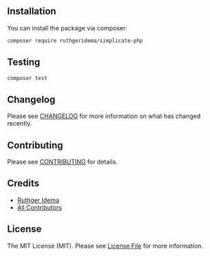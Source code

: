 ## Installation

You can install the package via composer:

```bash
composer require ruthgeridema/simplicate-php
```

## Testing

``` bash
composer test
```

## Changelog

Please see [CHANGELOG](CHANGELOG.md) for more information on what has changed recently.

## Contributing

Please see [CONTRIBUTING](CONTRIBUTING.md) for details.

## Credits

- [Ruthger Idema](https://github.com/ruthgeridema)
- [All Contributors](../../contributors)

## License

The MIT License (MIT). Please see [License File](LICENSE.md) for more information.
